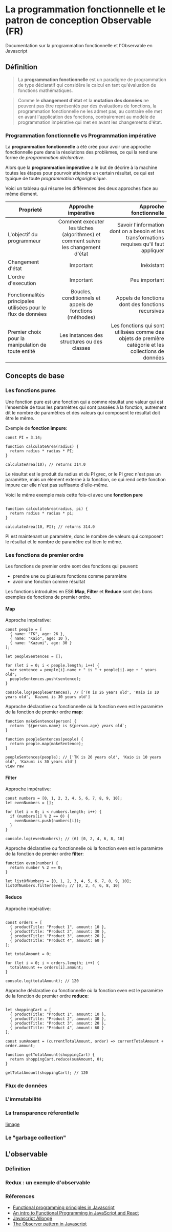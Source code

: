 # La programmation fonctionnelle et le patron de conception Observable  (FR)
Documentation sur la programmation fonctionnelle et l'Observable en Javascript

## Définition
>La **programmation fonctionnelle** est un paradigme de programmation de type déclaratif qui considère le calcul en tant qu'évaluation de fonctions mathématiques.

>Comme le **changement d'état** et la **mutation des données** ne peuvent pas être représentés par des évaluations de fonctions, la programmation fonctionnelle ne les admet pas, au contraire elle met en avant l'application des fonctions, contrairement au modèle de programmation impérative qui met en avant les changements d'état.

### Programmation fonctionnelle vs Programmation impérative

La **programmation fonctionnelle** a été crée pour avoir une approche fonctionnelle pure dans la résolutions des problèmes, ce qui la rend une forme de *programmation déclarative*.

Alors que la **programmation impérative** a le but de décrire à la machine toutes les étapes pour pourvoir atteindre un certain résultat, ce qui est typique de toute *programmation algorighmique*.

Voici un tableau qui résume les différences des deux approches face au même élement.

| Proprieté     | Approche impérative | Approche fonctionnelle  |
| ------------- |:-------------------:| -----------------------:|
| L'objectif du programmeur      | Comment executer les tâches (algorithmes) et comment suivre les changement d'état       | Savoir l'information dont on a besoin et les transformations requises qu'il faut appliquer                   |
| Changement d'état | Important            |    Inéxistant                   |
| L'ordre d'execution     | Important           |   Peu important                  |
| Fonctionnalités principales utilisées pour le flux de données  | Boucles, conditionnels et appels de fonctions (méthodes)            |    Appels de fonctions dont des fonctions recursives                   |
| Premier choix pour la manipulation de toute entité | Les instances des structures ou des classes            |    Les fonctions qui sont utilisées comme des objets de première catégorie et les collections de données                   |


## Concepts de base

### Les fonctions pures 

Une fonction pure est une fonction qui a comme résultat une valeur qui est l'ensemble de tous les paramètres qui sont passées à la fonction, autrement dit le nombre de paramètres et des valeurs qui composent le résultat doit être le même.

Exemple de **fonction impure**:

```
const PI = 3.14;

function calculateArea(radius) {
  return radius * radius * PI;
}

calculateArea(10); // returns 314.0
```

Le résultat est le produit du radius et du PI grec, or le PI grec n'est pas un paramètre, mais un élement externe à la fonction, ce qui rend cette fonction impure car elle n'est pas suffisante d'elle-même.

Voici le même exemple mais cette fois-ci avec une **fonction pure**

```const PI = 3.14;

function calculateArea(radius, pi) {
  return radius * radius * pi;
}

calculateArea(10, PI); // returns 314.0
```

PI est maintenant un paramètre, donc le nombre de valeurs qui composent le résultat et le nombre de paramètre est bien le même.


### Les fonctions de premier ordre

Les fonctions de premier ordre sont des fonctions qui peuvent:

- prendre une ou plusieurs fonctions comme paramètre
- avoir une fonction comme résultat

Les fonctions introduites en ES6 **Map**, **Filter** et **Reduce** sont des bons exemples de fonctions de premier ordre.

#### Map

Approche impérative:

```
const people = [
  { name: "TK", age: 26 },
  { name: "Kaio", age: 10 },
  { name: "Kazumi", age: 30 }
];

let peopleSentences = [];

for (let i = 0; i < people.length; i++) {
  var sentence = people[i].name + " is " + people[i].age + " years old";
  peopleSentences.push(sentence);
}

console.log(peopleSentences); // ['TK is 26 years old', 'Kaio is 10 years old', 'Kazumi is 30 years old']
```


Approche déclarative ou fonctionnelle où la fonction even est le paramètre de la fonction de premier ordre **map**:

```
function makeSentence(person) {
  return `${person.name} is ${person.age} years old`;
}

function peopleSentences(people) {
  return people.map(makeSentence);
}

peopleSentences(people); // ['TK is 26 years old', 'Kaio is 10 years old', 'Kazumi is 30 years old']
view raw
```


#### Filter

Approche impérative:

```
const numbers = [0, 1, 2, 3, 4, 5, 6, 7, 8, 9, 10];
let evenNumbers = [];

for (let i = 0; i < numbers.length; i++) {
  if (numbers[i] % 2 == 0) {
    evenNumbers.push(numbers[i]);
  }
}

console.log(evenNumbers); // (6) [0, 2, 4, 6, 8, 10]
```


Approche déclarative ou fonctionnelle où la fonction even est le paramètre de la fonction de premier ordre **filter**:

```
function even(number) {
  return number % 2 == 0;
}

let listOfNumbers = [0, 1, 2, 3, 4, 5, 6, 7, 8, 9, 10];
listOfNumbers.filter(even); // [0, 2, 4, 6, 8, 10]

```

#### Reduce

Approche impérative:

```

const orders = [
  { productTitle: "Product 1", amount: 10 },
  { productTitle: "Product 2", amount: 30 },
  { productTitle: "Product 3", amount: 20 },
  { productTitle: "Product 4", amount: 60 }
];

let totalAmount = 0;

for (let i = 0; i < orders.length; i++) {
  totalAmount += orders[i].amount;
}

console.log(totalAmount); // 120
```


Approche déclarative ou fonctionnelle où la fonction even est le paramètre de la fonction de premier ordre **reduce**:

```

let shoppingCart = [
  { productTitle: "Product 1", amount: 10 },
  { productTitle: "Product 2", amount: 30 },
  { productTitle: "Product 3", amount: 20 },
  { productTitle: "Product 4", amount: 60 }
];

const sumAmount = (currentTotalAmount, order) => currentTotalAmount + order.amount;

function getTotalAmount(shoppingCart) {
  return shoppingCart.reduce(sumAmount, 0);
}

getTotalAmount(shoppingCart); // 120

```

### Flux de données





### L'immutabilité

### La transparence réferentielle

[!image](https://cdn-images-1.medium.com/max/1600/1*Drz5Lwh2WtLcZdrxXg7JTQ.gif)

### Le "garbage collection" 

## L'observable

### Définition

### Redux : un exemple d'observable

### Réferences

- [Functional programming principles in Javascript](https://medium.freecodecamp.org/functional-programming-principles-in-javascript-1b8fc6c3563f)
- [An intro to Functional Programming in JavaScript and React](https://medium.com/@agm1984/an-overview-of-functional-programming-in-javascript-and-react-part-one-10d75b509e9e)
- [Javascript Allongé](https://leanpub.com/javascriptallongesix/read)
- [The Observer pattern in Javascript](http://www.thedevnotebook.com/2017/08/the-observer-pattern-in-javascript.html)
